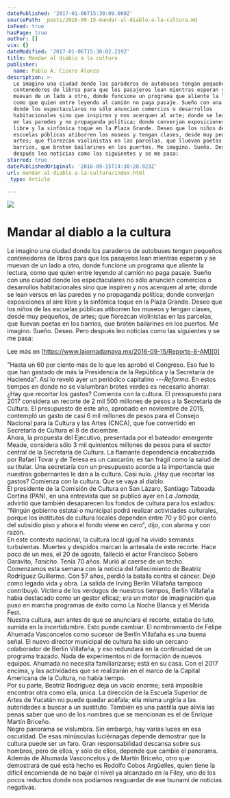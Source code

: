 ```yaml
---
datePublished: '2017-01-06T15:30:09.069Z'
sourcePath: _posts/2016-09-15-mandar-al-diablo-a-la-cultura.md
inFeed: true
hasPage: true
author: []
via: {}
dateModified: '2017-01-06T15:30:02.219Z'
title: Mandar al diablo a la cultura
publisher:
  name: Pablo A. Cicero Alonzo
description: >-
  Le imagino una ciudad donde los paraderos de autobuses tengan pequeños
  contenedores de libros para que los pasajeros lean mientras esperan y se
  muevan de un lado a otro, donde funcione un programa que aliente la lectura,
  como que quien entre leyendo al camión no paga pasaje. Sueño con una ciudad
  donde los espectaculares no sólo anuncien comercios o desarrollos
  habitacionales sino que inspiren y nos acerquen al arte; donde se lean versos
  en las paredes y no propaganda política; donde converjan exposiciones al aire
  libre y la sinfónica toque en la Plaza Grande. Deseo que los niños de las
  escuelas públicas atiborren los museos y tengan clases, desde muy pequeños, de
  artes; que florezcan violinistas en las parcelas, que lluevan poetas en los
  barrios, que broten bailarines en los puertos. Me imagino. Sueño. Deseo. Pero
  después leo noticias como las siguientes y se me pasa:
starred: true
datePublishedOriginal: '2016-09-15T14:30:28.923Z'
url: mandar-al-diablo-a-la-cultura/index.html
_type: Article

---
```

![](https://the-grid-user-content.s3-us-west-2.amazonaws.com/80aec778-4824-49cb-9979-b3cecb2c6ddf.gif)

# Mandar al diablo a la cultura

Le imagino una ciudad donde los paraderos de autobuses tengan pequeños contenedores de libros para que los pasajeros lean mientras esperan y se muevan de un lado a otro, donde funcione un programa que aliente la lectura, como que quien entre leyendo al camión no paga pasaje. Sueño con una ciudad donde los espectaculares no sólo anuncien comercios o desarrollos habitacionales sino que inspiren y nos acerquen al arte; donde se lean versos en las paredes y no propaganda política; donde converjan exposiciones al aire libre y la sinfónica toque en la Plaza Grande. Deseo que los niños de las escuelas públicas atiborren los museos y tengan clases, desde muy pequeños, de artes; que florezcan violinistas en las parcelas, que lluevan poetas en los barrios, que broten bailarines en los puertos. Me imagino. Sueño. Deseo. Pero después leo noticias como las siguientes y se me pasa:

Lee más en [https://www.lajornadamaya.mx/2016-09-15/Reporte-8-AM][0]

"Hasta un 60 por ciento más de lo que les aprobó el Congreso. Eso fue lo que han gastado de más la Presidencia de la República y la Secretaría de Hacienda". Así lo reveló ayer un periódico capitalino ---_Reforma_. En estos tiempos en donde no se vislumbran brotes verdes es necesario ahorrar. ¿Hay que recortar los gastos? Comienza con la cultura. El presupuesto para 2017 considera un recorte de 2 mil 500 millones de pesos a la Secretaría de Cultura. El presupuesto de este año, aprobado en noviembre de 2015, contempló un gasto de casi 6 mil millones de pesos para el Consejo Nacional para la Cultura y las Artes (CNCA), que fue convertido en Secretaría de Cultura el 8 de diciembre.  
Ahora, la propuesta del Ejecutivo, presentada por el bateador emergente Meade, considera sólo 3 mil quinientos millones de pesos para el sector central de la Secretaría de Cultura. La flamante dependencia encabezada por Rafael Tovar y de Teresa es un cascarón; es tan frágil como la salud de su titular. Una secretaría con un presupuesto acorde a la importancia que nuestros gobernantes le dan a la cultura. Casi nulo. ¿Hay que recortar los gastos? Comienza con la cultura. Que se vaya al diablo.  
El presidente de la Comisión de Cultura en San Lázaro, Santiago Taboada Cortina (PAN), en una entrevista que se publicó ayer en _La Jornada_, advirtió que también desaparecen los fondos de cultura para los estados: "Ningún gobierno estatal o municipal podrá realizar actividades culturales, porque los institutos de cultura locales dependen entre 70 y 80 por ciento del subsidio piso y ahora el fondo viene en cero", dijo, con alarma y con razón.  
En este contexto nacional, la cultura local igual ha vivido semanas turbulentas. Muertes y despidos marcan la antesala de este recorte. Hace poco de un mes, el 20 de agosto, falleció el actor Francisco Sobero Garavito, _Tanicho_. Tenía 70 años. Murió al caerse de un techo. Comenzamos esta semana con la noticia del fallecimiento de Beatriz Rodríguez Guillermo. Con 57 años, perdió la batalla contra el cáncer. Dejó como legado vida y obra. La salida de Irving Berlín Villafaña tampoco contribuyó. Víctima de los verdugos de nuestros tiempos, Berlín Villafaña había destacado como un gestor eficaz; era un motor de imaginación que puso en marcha programas de éxito como La Noche Blanca y el Mérida Fest.  
Nuestra cultura, aun antes de que se anunciara el recorte, estaba de luto, sumida en la incertidumbre. Esto puede cambiar. El nombramiento de Felipe Ahumada Vasconcelos como sucesor de Berlín Villafaña es una buena señal. El nuevo director municipal de cultura ha sido un cercano colaborador de Berlín Villafaña, y eso redundará en la continuidad de un programa trazado. Nada de experimentos ni de formación de nuevos equipos. Ahumada no necesita familiarizarse; está en su casa. Con el 2017 encima, y las actividades que se realizarán en el marco de la Capital Americana de la Cultura, no había tiempo.  
Por su parte, Beatriz Rodríguez deja un vacío enorme; será imposible encontrar otra como ella, única. La dirección de la Escuela Superior de Artes de Yucatán no puede quedar acéfala; ella misma urgiría a las autoridades a buscar a un sustituto. También es una pastilla que alivia las penas saber que uno de los nombres que se mencionan es el de Enrique Martín Briceño.   
Negro panorama se vislumbra. Sin embargo, hay varias luces en esa oscuridad. De esas minúsculas luciérnagas depende demostrar que la cultura puede ser un faro. Gran responsabilidad descansa sobre sus hombros, pero de ellos, y sólo de ellos, depende que cambie el panorama. Además de Ahumada Vasconcelos y de Martín Briceño, otro que demostrará de qué está hecho es Rodolfo Cobos Argüelles, quien tiene la difícil encomienda de no bajar el nivel ya alcanzado en la Filey, uno de los pocos reductos donde nos podíamos resguardar de ese tsunami de noticias negativas.

[0]: https://www.lajornadamaya.mx/2016-09-15/Reporte-8-AM